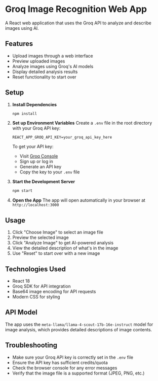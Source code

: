 # Groq Image Recognition Web App

A React web application that uses the Groq API to analyze and describe images using AI.

## Features

- Upload images through a web interface
- Preview uploaded images
- Analyze images using Groq's AI models
- Display detailed analysis results
- Reset functionality to start over

## Setup

1. **Install Dependencies**
   ```bash
   npm install
   ```

2. **Set up Environment Variables**
   Create a `.env` file in the root directory with your Groq API key:
   ```
   REACT_APP_GROQ_API_KEY=your_groq_api_key_here
   ```
   
   To get your API key:
   - Visit [Groq Console](https://console.groq.com/)
   - Sign up or log in
   - Generate an API key
   - Copy the key to your `.env` file

3. **Start the Development Server**
   ```bash
   npm start
   ```

4. **Open the App**
   The app will open automatically in your browser at `http://localhost:3000`

## Usage

1. Click "Choose Image" to select an image file
2. Preview the selected image
3. Click "Analyze Image" to get AI-powered analysis
4. View the detailed description of what's in the image
5. Use "Reset" to start over with a new image

## Technologies Used

- React 18
- Groq SDK for API integration
- Base64 image encoding for API requests
- Modern CSS for styling

## API Model

The app uses the `meta-llama/llama-4-scout-17b-16e-instruct` model for image analysis, which provides detailed descriptions of image contents.

## Troubleshooting

- Make sure your Groq API key is correctly set in the `.env` file
- Ensure the API key has sufficient credits/quota
- Check the browser console for any error messages
- Verify that the image file is a supported format (JPEG, PNG, etc.) 